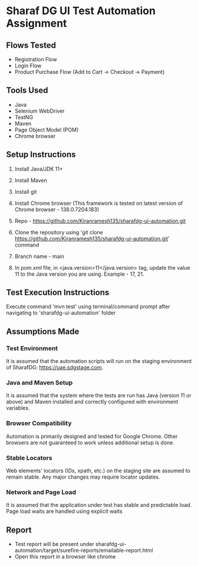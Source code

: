 # Sharaf DG UI Test Automation Assignment

## Flows Tested

- Registration Flow
- Login Flow
- Product Purchase Flow (Add to Cart → Checkout → Payment)

## Tools Used

- Java
- Selenium WebDriver
- TestNG
- Maven
- Page Object Model (POM)
- Chrome browser

## Setup Instructions

1. Install Java/JDK 11+

2. Install Maven

3. Install git

4. Install Chrome browser (This framework is tested on latest version of Chrome browser - 138.0.7204.183)

5. Repo - https://github.com/Kiranramesh135/sharafdg-ui-automation.git

6. Clone the repository using 'git clone https://github.com/Kiranramesh135/sharafdg-ui-automation.git' command

7. Branch name - main

8. In pom.xml file, in <java.version>11</java.version> tag, update the value 11 to the Java version you are using. Example - 17, 21.


## Test Execution Instructions

Execute command 'mvn test' using terminal/command prompt after navigating to  'sharafdg-ui-automation' folder

## Assumptions Made

### Test Environment
It is assumed that the automation scripts will run on the staging environment of SharafDG: https://uae.sdgstage.com.

### Java and Maven Setup
It is assumed that the system where the tests are run has Java (version 11 or above) and Maven installed and correctly configured with environment variables.

### Browser Compatibility
Automation is primarily designed and tested for Google Chrome. Other browsers are not guaranteed to work unless additional setup is done.

### Stable Locators
Web elements' locators (IDs, xpath, etc.) on the staging site are assumed to remain stable. Any major changes may require locator updates.

### Network and Page Load
It is assumed that the application under test has stable and predictable load.
Page load waits are handled using explicit waits


## Report

- Test report will be present under sharafdg-ui-automation/target/surefire-reports/emailable-report.html
- Open this report in a browser like chrome
